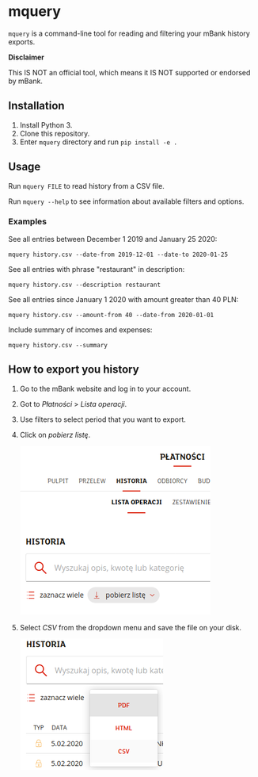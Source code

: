 # mquery

`mquery` is a command-line tool for reading and filtering your mBank history exports.

**Disclaimer**

This IS NOT an official tool, which means it IS NOT supported or endorsed by mBank.

## Installation

1. Install Python 3.
2. Clone this repository.
3. Enter `mquery` directory and run `pip install -e .`

## Usage

Run `mquery FILE` to read history from a CSV file.

Run `mquery --help` to see information about available filters and options.

### Examples

See all entries between December 1 2019 and January 25 2020:

```
mquery history.csv --date-from 2019-12-01 --date-to 2020-01-25
```

See all entries with phrase "restaurant" in description:

```
mquery history.csv --description restaurant
```

See all entries since January 1 2020 with amount greater than 40 PLN:

```
mquery history.csv --amount-from 40 --date-from 2020-01-01
```

Include summary of incomes and expenses:

```
mquery history.csv --summary
```

## How to export you history

1. Go to the mBank website and log in to your account.
2. Got to *Płatności* > *Lista operacji*.
3. Use filters to select period that you want to export.
4. Click on *pobierz listę*.

    ![](./images/export-step-1.png)

5. Select *CSV* from the dropdown menu and save the file on your disk.

    ![](./images/export-step-2.png)
